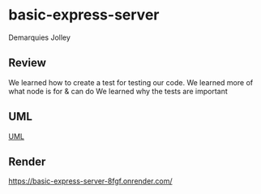 # basic-express-server

Demarquies Jolley

## Review

We learned how to create a test for testing our code.
We learned more of what node is for & can do
We learned why the tests are important

## UML

[UML](./UML.png)

## Render

<https://basic-express-server-8fgf.onrender.com/>
